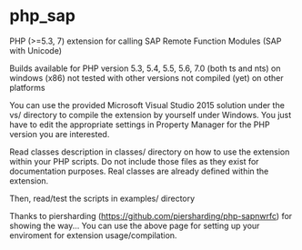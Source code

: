 # php_sap
PHP (>=5.3, 7) extension for calling SAP Remote Function Modules (SAP with Unicode)

Builds available for PHP version 5.3, 5.4, 5.5, 5.6, 7.0 (both ts and nts) on windows (x86)
not tested with other versions
not compiled (yet) on other platforms

You can use the provided Microsoft Visual Studio 2015 solution under the vs/ directory to compile the extension by yourself under Windows.
You just have to edit the appropriate settings in Property Manager for the PHP version you are interested.

Read classes description in classes/ directory on how to use the extension within your PHP scripts.
Do not include those files as they exist for documentation purposes.
Real classes are already defined within the extension.

Then, read/test the scripts in examples/ directory

Thanks to piersharding (https://github.com/piersharding/php-sapnwrfc) for showing the way...
You can use the above page for setting up your enviroment for extension usage/compilation.

